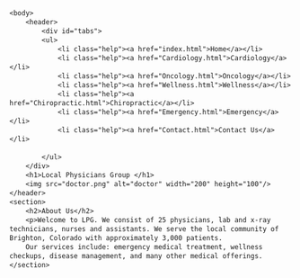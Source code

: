 <html>
	<head>
		<meta charset="utf-8">
		<title>WLocal Physicians Group</title>
		<link rel="stylesheet" href="format.css">
	</head>

	<body>
		<header>
			<div id="tabs">
			<ul>
				<li class="help"><a href="index.html">Home</a></li>
				<li class="help"><a href="Cardiology.html">Cardiology</a></li>
				<li class="help"><a href="Oncology.html">Oncology</a></li>
				<li class="help"><a href="Wellness.html">Wellness</a></li>
				<li class="help"><a href="Chiropractic.html">Chiropractic</a></li>
				<li class="help"><a href="Emergency.html">Emergency</a></li>
				<li class="help"><a href="Contact.html">Contact Us</a></li>

			</ul>
		</div>
		<h1>Local Physicians Group </h1>
		<img src="doctor.png" alt="doctor" width="200" height="100"/>
	</header>
	<section>
		<h2>About Us</h2>
		<p>Welcome to LPG. We consist of 25 physicians, lab and x-ray technicians, nurses and assistants. We serve the local community of Brighton, Colorado with approximately 3,000 patients. 
		Our services include: emergency medical treatment, wellness checkups, disease management, and many other medical offerings.
	</section>
</body>
</html>


